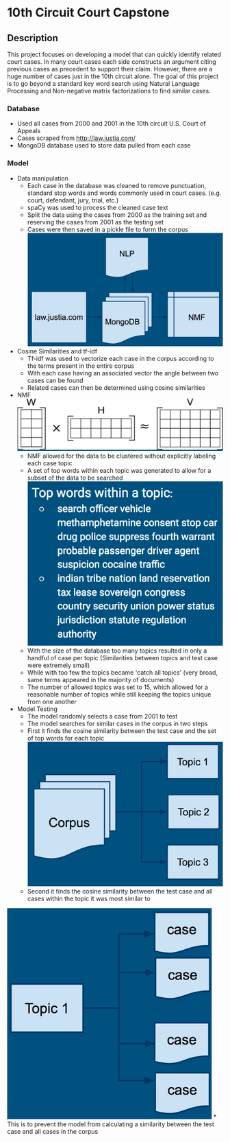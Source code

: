 # 10th Circuit Court Capstone
## Description
This project focuses on developing a model that can quickly identify related court cases. In many court cases each side constructs an argument citing previous cases as precedent to support their claim. However, there are a huge number of cases just in the 10th circuit alone. The goal of this project is to go beyond a standard key word search using Natural Language Processing and Non-negative matrix factorizations to find similar cases.

### Database
* Used all cases from 2000 and 2001 in the 10th circuit U.S. Court of Appeals
* Cases scraped from http://law.justia.com/
* MongoDB database used to store data pulled from each case

### Model
* Data manipulation
    * Each case in the database was cleaned to remove punctuation, standard stop words and words commonly used in court cases. (e.g. court, defendant, jury, trial, etc.)
    * spaCy was used to process the cleaned case text
    * Split the data using the cases from 2000 as the training set and reserving the cases from 2001 as the testing set
    * Cases were then saved in a pickle file to form the corpus
![Alt text](/images/casedata1.png)
* Cosine Similarities and tf-idf
    * Tf-idf was used to vectorize each case in the corpus according to the terms present in the entire corpus
    * With each case having an associated vector the angle between two cases can be found
    * Related cases can then be determined using cosine similarities
* NMF
![Alt text](/images/nmf1.png)
    * NMF allowed for the data to be clustered without explicitly labeling each case topic
    * A set of top words within each topic was generated to allow for a subset of the data to be searched
![Alt text](/images/casetopwords1.png)
    * With the size of the database too many topics resulted in only a handful of case per topic (Similarities between topics and test case were extremely small)
    * While with too few the topics became 'catch all topics' (very broad, same terms appeared in the majority of documents)
    * The number of allowed topics was set to 15, which allowed for a reasonable number of topics while still keeping the topics unique from one another
* Model Testing
    * The model randomly selects a case from 2001 to test
    * The model searches for similar cases in the corpus in two steps
    * First it finds the cosine similarity between the test case and the set of top words for each topic
![Alt text](/images/casecorpus1.png)
    * Second it finds the cosine similarity between the test case and all cases within the topic it was most similar to
    
![Alt text](/images/casetopic1.png)
    * This is to prevent the model from calculating a similarity between the test case and all cases in the corpus
